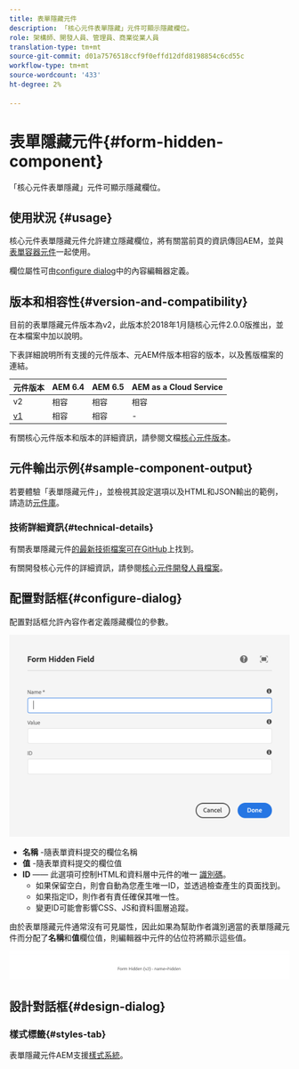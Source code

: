 ```yaml
---
title: 表單隱藏元件
description: 「核心元件表單隱藏」元件可顯示隱藏欄位。
role: 架構師、開發人員、管理員、商業從業人員
translation-type: tm+mt
source-git-commit: d01a7576518ccf9f0effd12dfd8198854c6cd55c
workflow-type: tm+mt
source-wordcount: '433'
ht-degree: 2%

---
```



# 表單隱藏元件{#form-hidden-component}

「核心元件表單隱藏」元件可顯示隱藏欄位。

## 使用狀況 {#usage}

核心元件表單隱藏元件允許建立隱藏欄位，將有關當前頁的資訊傳回AEM，並與[表單容器元件](form-container.md)一起使用。

欄位屬性可由[configure dialog](form-hidden.md)中的內容編輯器定義。

## 版本和相容性{#version-and-compatibility}

目前的表單隱藏元件版本為v2，此版本於2018年1月隨核心元件2.0.0版推出，並在本檔案中加以說明。

下表詳細說明所有支援的元件版本、元AEM件版本相容的版本，以及舊版檔案的連結。

| 元件版本 | AEM 6.4 | AEM 6.5 | AEM as a Cloud Service  |
|--- |--- |--- |---|
| v2 | 相容 | 相容 | 相容 |
| [v1](/help/components/v1/form-hidden-v1.md) | 相容 | 相容 | - |

有關核心元件版本和版本的詳細資訊，請參閱文檔[核心元件版本](/help/versions.md)。

## 元件輸出示例{#sample-component-output}

若要體驗「表單隱藏元件」，並檢視其設定選項以及HTML和JSON輸出的範例，請造訪[元件庫](https://adobe.com/go/aem_cmp_library_form_hidden)。

### 技術詳細資訊{#technical-details}

有關表單隱藏元件[的最新技術檔案可在GitHub](https://adobe.com/go/aem_cmp_tech_form_hidden_v2)上找到。

有關開發核心元件的詳細資訊，請參閱[核心元件開發人員檔案](/help/developing/overview.md)。

## 配置對話框{#configure-dialog}

配置對話框允許內容作者定義隱藏欄位的參數。

![表單隱藏編輯對話框](/help/assets/form-hidden-edit.png)

* **名稱** -隨表單資料提交的欄位名稱
* **值** -隨表單資料提交的欄位值
* **ID**  —— 此選項可控制HTML和資料層中元件的唯一 [識別碼](/help/developing/data-layer/overview.md)。
   * 如果保留空白，則會自動為您產生唯一ID，並透過檢查產生的頁面找到。
   * 如果指定ID，則作者有責任確保其唯一性。
   * 變更ID可能會影響CSS、JS和資料圖層追蹤。

由於表單隱藏元件通常沒有可見屬性，因此如果為幫助作者識別適當的表單隱藏元件而分配了&#x200B;**名稱**&#x200B;和&#x200B;**值**&#x200B;欄位值，則編輯器中元件的佔位符將顯示這些值。

![表單隱藏元件範例](/help/assets/form-hidden-example.png)

## 設計對話框{#design-dialog}

### 樣式標籤{#styles-tab}

表單隱藏元件AEM支援[樣式系統](/help/get-started/authoring.md#component-styling)。
